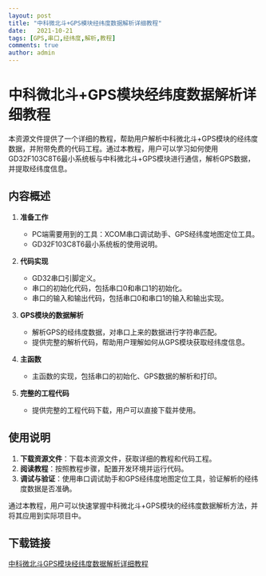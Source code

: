 ```yaml
---
layout: post
title: "中科微北斗+GPS模块经纬度数据解析详细教程"
date:   2021-10-21
tags: [GPS,串口,经纬度,解析,教程]
comments: true
author: admin
---
```

# 中科微北斗+GPS模块经纬度数据解析详细教程

本资源文件提供了一个详细的教程，帮助用户解析中科微北斗+GPS模块的经纬度数据，并附带免费的代码工程。通过本教程，用户可以学习如何使用GD32F103C8T6最小系统板与中科微北斗+GPS模块进行通信，解析GPS数据，并提取经纬度信息。

## 内容概述

1. **准备工作**
   - PC端需要用到的工具：XCOM串口调试助手、GPS经纬度地图定位工具。
   - GD32F103C8T6最小系统板的使用说明。

2. **代码实现**
   - GD32串口引脚定义。
   - 串口的初始化代码，包括串口0和串口1的初始化。
   - 串口的输入和输出代码，包括串口0和串口1的输入和输出实现。

3. **GPS模块的数据解析**
   - 解析GPS的经纬度数据，对串口上来的数据进行字符串匹配。
   - 提供完整的解析代码，帮助用户理解如何从GPS模块获取经纬度信息。

4. **主函数**
   - 主函数的实现，包括串口的初始化、GPS数据的解析和打印。

5. **完整的工程代码**
   - 提供完整的工程代码下载，用户可以直接下载并使用。

## 使用说明

1. **下载资源文件**：下载本资源文件，获取详细的教程和代码工程。
2. **阅读教程**：按照教程步骤，配置开发环境并运行代码。
3. **调试与验证**：使用串口调试助手和GPS经纬度地图定位工具，验证解析的经纬度数据是否准确。

通过本教程，用户可以快速掌握中科微北斗+GPS模块的经纬度数据解析方法，并将其应用到实际项目中。

## 下载链接

[中科微北斗GPS模块经纬度数据解析详细教程](https://pan.quark.cn/s/86d6daf4a873)